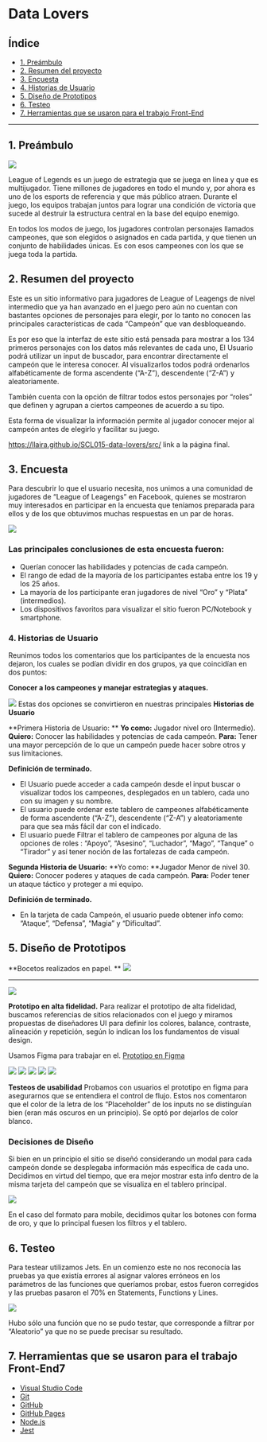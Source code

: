 # Data Lovers

## Índice

* [1. Preámbulo](#1-preámbulo)
* [2. Resumen del proyecto](#2-resumen-del-proyecto)
* [3. Encuesta](#3-encuesta)
* [4. Historias de Usuario](#4-historias-de-usuario)
* [5. Diseño de Prototipos](#5-diseño-de-prototipos)
* [6. Testeo](#6-testeo)
* [7. Herramientas que se usaron para el trabajo Front-End](#6-herramientas-que-se-usaron-para-el-trabajo-Front-End)


***

## 1. Preámbulo

![](https://i.ibb.co/1R36TZ5/Logo.png)

League of Legends es un juego de estrategia que se juega en línea y que es multijugador. Tiene millones de jugadores en todo el mundo y, por ahora es uno de los esports de referencia y que más público atraen. Durante el juego, los equipos trabajan juntos para lograr una condición de victoria que sucede al destruir la estructura central en la base del equipo enemigo.

En todos los modos de juego, los jugadores controlan personajes llamados campeones, que son elegidos o asignados en cada partida, y que tienen un conjunto de habilidades únicas. Es con esos campeones con los que se juega toda la partida.

## 2. Resumen del proyecto

Este es un sitio informativo para jugadores de League of Leagengs de nivel intermedio que ya han avanzado en el juego pero aún no cuentan con bastantes opciones de personajes para elegir, por lo tanto no conocen las principales características de cada “Campeón” que van desbloqueando.

Es por eso que la interfaz de este sitio está pensada para mostrar a los 134 primeros personajes con los datos más relevantes de cada uno, El Usuario podrá utilizar un input de buscador, para encontrar directamente el campeón que le interesa conocer. Al visualizarlos todos podrá ordenarlos alfabéticamente de forma ascendente (“A-Z”), descendente (“Z-A”) y aleatoriamente.

También cuenta con la opción de filtrar todos estos personajes por  “roles”  que definen y agrupan a ciertos campeones de acuerdo a su tipo.

Esta forma de visualizar la información permite al jugador conocer mejor al campeón antes de elegirlo y facilitar su juego. 

https://llaira.github.io/SCL015-data-lovers/src/ link a la página final.

## 3. Encuesta

Para descubrir lo que el usuario necesita, nos unimos a una comunidad de jugadores de “League of Leagengs” en Facebook, quienes se mostraron muy interesados en participar en la encuesta que teníamos preparada para ellos y de los que obtuvimos muchas respuestas en un par de horas.

![](https://i.ibb.co/XWznb3s/Graficos-Encuestas.png)

###  Las principales conclusiones de esta encuesta fueron:

- Querían conocer las habilidades y potencias de cada campeón.
- El rango de edad de la mayoría de los participantes estaba entre los 19 y los 25 años.
- La mayoría de los participante eran jugadores de nivel “Oro” y “Plata” (intermedios).
- Los dispositivos favoritos para visualizar el sitio fueron PC/Notebook y smartphone.



### 4. Historias de Usuario

Reunimos todos los comentarios que los participantes de la encuesta nos dejaron,
los cuales se podían dividir en dos grupos, ya que coincidían en dos puntos:

**Conocer a los campeones y manejar estrategias y ataques.**

![](https://i.ibb.co/cTQ5R6w/Encuesta-Usuarios.png)
Estas dos opciones se convirtieron en nuestras principales **Historias de Usuario**

**Primera Historia de Usuario: **
**Yo como:** Jugador nivel oro (Intermedio).
**Quiero:** Conocer las habilidades y potencias de cada campeón.
**Para:** Tener una mayor percepción de lo que un campeón puede hacer sobre otros y sus limitaciones.

**Definición de terminado.**
- El Usuario puede acceder a cada campeón desde el input buscar o visualizar todos los campeones, desplegados en un tablero, cada uno con su imagen y su nombre.
- El usuario puede ordenar este tablero de campeones alfabéticamente de forma ascendente (“A-Z”), descendente (“Z-A”) y aleatoriamente para que sea más fácil dar con el indicado.
- El usuario puede Filtrar el tablero de campeones por alguna de las opciones de roles : “Apoyo”, “Asesino”, “Luchador”, “Mago”, “Tanque” o “Tirador” y así tener noción de las fortalezas de cada campeón.

**Segunda Historia de Usuario:**
**Yo como: **Jugador Menor de nivel 30.
**Quiero:** Conocer poderes y ataques de cada campeón.
**Para:** Poder tener un ataque táctico y proteger a mi equipo.

**Definición de terminado.**
- En la tarjeta de cada Campeón, el usuario puede obtener info como: “Ataque”, “Defensa”, “Magia” y  “Dificultad”.


## 5. Diseño de Prototipos

**Bocetos realizados en papel. **
![](https://i.ibb.co/5cZgd8R/Primer-Sketch.png)

------------


![](https://i.ibb.co/VtkdGNK/Segundo-Sketch.png)

**Prototipo en alta fidelidad.**
Para realizar el prototipo de alta fidelidad, buscamos referencias de sitios relacionados con el juego y miramos propuestas de diseñadores UI para definir los colores, balance, contraste, alineación y repetición, según lo indican los los fundamentos de visual design.

Usamos Figma para trabajar en el.
[Prototipo en Figma](http://https://www.figma.com/file/cwooaMjGtJLNUHWHJJmyp7/Lol-Data-Lovers?node-id=1%3A4 "Prototipo en Figma")

![](https://i.ibb.co/KNLfkr0/Incio.png)
![](https://i.ibb.co/ZBdBbW4/Home-Tablero.png)
![](https://i.ibb.co/5kNkL34/Home-Select.png)
![](https://i.ibb.co/Sxs7WQV/Home-Modal.png)
![](https://i.ibb.co/X8zyFX5/Prototipos-Movil.png)

**Testeos de usabilidad**
Probamos con usuarios el prototipo en figma para asegurarnos que se entendiera el control de flujo. Estos nos comentaron que el color de la letra de los “Placeholder” de los inputs no se distinguían bien (eran más oscuros en un principio). Se optó por dejarlos de color blanco.


### Decisiones de Diseño

Si bien en un principio el sitio se diseñó considerando un modal para cada campeón donde se desplegaba información más específica de cada uno. Decidimos en virtud del tiempo, que era mejor mostrar esta info dentro de la misma tarjeta del campeón que se visualiza en el tablero principal.

![](https://i.ibb.co/KqLgJnh/Dise-o-Final.png)

En el caso del formato para mobile, decidimos quitar los botones con forma de oro, y que lo principal fuesen los filtros y el tablero. 

## 6. Testeo

Para testear utilizamos Jets. 
En un comienzo este no nos reconocía las pruebas ya que existía errores al asignar valores erróneos en los parámetros de las funciones que queríamos probar, estos fueron corregidos y las pruebas pasaron el 70% en Statements,  Functions y Lines.

![](https://i.ibb.co/zncTkf7/Tests.png)

Hubo sólo una función que no se pudo testar, que corresponde a filtrar por “Aleatorio” ya que no se puede precisar su resultado.


## 7. Herramientas que se usaron para el trabajo Front-End7

* [Visual Studio Code](https://code.visualstudio.com/)
* [Git](https://git-scm.com/)
* [GitHub](https://github.com/)
* [GitHub Pages](https://pages.github.com/)
* [Node.js](https://nodejs.org/)
* [Jest](https://jestjs.io/)
